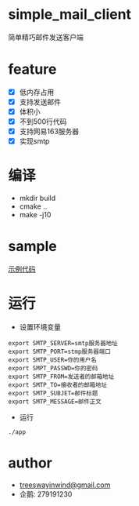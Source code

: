 # simple_mail_client
简单精巧邮件发送客户端

# feature
- [x] 低内存占用
- [x] 支持发送邮件
- [x] 体积小
- [x] 不到500行代码
- [x] 支持网易163服务器
- [x] 实现smtp

# 编译
- mkdir build
- cmake ..
- make -j10

# sample
[示例代码](./src/sample.c)

# 运行
- 设置环境变量
```
export SMTP_SERVER=smtp服务器地址
export SMTP_PORT=stmp服务器端口
export SMTP_USER=你的用户名
export SMPT_PASSWD=你的密码
export SMTP_FROM=发送者的邮箱地址
export SMTP_TO=接收者的邮箱地址
export SMTP_SUBJET=邮件标题
export SMTP_MESSAGE=邮件正文
```
- 运行
```
./app
```

# author
- treeswayinwind@gmail.com
- 企鹅: 279191230
